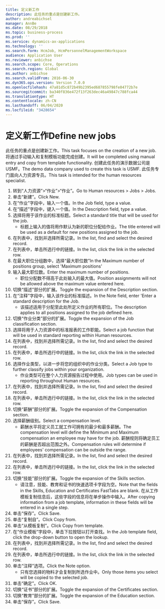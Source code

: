 ```yaml
---
title: 定义新工作
description: 此任务的重点是创建新工作。
author: andreabichsel
manager: AnnBe
ms.date: 08/29/2018
ms.topic: business-process
ms.prod: ''
ms.service: dynamics-ax-applications
ms.technology: ''
ms.search.form: HcmJob, HcmPersonnelManagementWorkspace
audience: Application User
ms.reviewer: anbichse
ms.search.scope: Core, Operations
ms.search.region: Global
ms.author: anbichse
ms.search.validFrom: 2016-06-30
ms.dyn365.ops.version: Version 7.0.0
ms.openlocfilehash: 47a81d5c872b49b2395ed687855798fe04772b7e
ms.sourcegitcommit: ba340f836e472f13f263dec46a49847c788fca44
ms.translationtype: HT
ms.contentlocale: zh-CN
ms.lasthandoff: 06/04/2020
ms.locfileid: "3428654"
---
```

# <a name="define-new-jobs"></a><span data-ttu-id="9bec4-103">定义新工作</span><span class="sxs-lookup"><span data-stu-id="9bec4-103">Define new jobs</span></span>



<span data-ttu-id="9bec4-104">此任务的重点是创建新工作。</span><span class="sxs-lookup"><span data-stu-id="9bec4-104">This task focuses on the creation of a new job.</span></span> <span data-ttu-id="9bec4-105">将通过手动输入和复制模板功能完成创建。</span><span class="sxs-lookup"><span data-stu-id="9bec4-105">It will be completed using manual entry and copy from template functionality.</span></span> <span data-ttu-id="9bec4-106">创建此任务的演示数据公司是 USMF。</span><span class="sxs-lookup"><span data-stu-id="9bec4-106">The demo data company used to create this task is USMF.</span></span> <span data-ttu-id="9bec4-107">此任务专门面向人力资源专员。</span><span class="sxs-lookup"><span data-stu-id="9bec4-107">This task is intended for the human resources specialist.</span></span>

1. <span data-ttu-id="9bec4-108">转到“人力资源”>“作业”>“作业”。</span><span class="sxs-lookup"><span data-stu-id="9bec4-108">Go to Human resources > Jobs > Jobs.</span></span>
2. <span data-ttu-id="9bec4-109">单击“新建”。</span><span class="sxs-lookup"><span data-stu-id="9bec4-109">Click New.</span></span>
3. <span data-ttu-id="9bec4-110">在“作业”字段中，输入一个值。</span><span class="sxs-lookup"><span data-stu-id="9bec4-110">In the Job field, type a value.</span></span>
4. <span data-ttu-id="9bec4-111">在“描述”字段中，键入一个值。</span><span class="sxs-lookup"><span data-stu-id="9bec4-111">In the Description field, type a value.</span></span>
5. <span data-ttu-id="9bec4-112">选择将用于该作业的标准标题。</span><span class="sxs-lookup"><span data-stu-id="9bec4-112">Select a standard title that will be used for the job.</span></span> 
    * <span data-ttu-id="9bec4-113">标题上输入的值将用作默认为新的职位分配给作业。</span><span class="sxs-lookup"><span data-stu-id="9bec4-113">The title entered will be used as a default for new positions assigned to the job.</span></span>  
6. <span data-ttu-id="9bec4-114">在列表中，找到并选择所需记录。</span><span class="sxs-lookup"><span data-stu-id="9bec4-114">In the list, find and select the desired record.</span></span>
7. <span data-ttu-id="9bec4-115">在列表中，单击所选行中的链接。</span><span class="sxs-lookup"><span data-stu-id="9bec4-115">In the list, click the link in the selected row.</span></span>
8. <span data-ttu-id="9bec4-116">在最大职位分组数中，选择“最大职位数”</span><span class="sxs-lookup"><span data-stu-id="9bec4-116">In the Maximum number of positions group, select 'Maximum positions'</span></span>
9. <span data-ttu-id="9bec4-117">输入最大职位数。</span><span class="sxs-lookup"><span data-stu-id="9bec4-117">Enter the maximum number of positions.</span></span> 
    * <span data-ttu-id="9bec4-118">职位分配数不得高于此处输入的最大值。</span><span class="sxs-lookup"><span data-stu-id="9bec4-118">Position assignments will not be allowed above the maximum value entered here.</span></span>  
10. <span data-ttu-id="9bec4-119">切换“描述”部分的扩展。</span><span class="sxs-lookup"><span data-stu-id="9bec4-119">Toggle the expansion of the Description section.</span></span>
11. <span data-ttu-id="9bec4-120">在“注释”字段中，输入该作业的标准描述。</span><span class="sxs-lookup"><span data-stu-id="9bec4-120">In the Note field, enter 'Enter a standard description for the Job.</span></span>
    * <span data-ttu-id="9bec4-121">该描述适用于分配至此处所定义作业的所有职位。</span><span class="sxs-lookup"><span data-stu-id="9bec4-121">The description applies to all positions assigned to the job defined here.</span></span>  
12. <span data-ttu-id="9bec4-122">切换“作业分类”部分的扩展。</span><span class="sxs-lookup"><span data-stu-id="9bec4-122">Toggle the expansion of the Job classification section.</span></span>
13. <span data-ttu-id="9bec4-123">选择将用于人力资源中的标准报表的工作职能。</span><span class="sxs-lookup"><span data-stu-id="9bec4-123">Select a job function that will be used in standard reporting within Human resources.</span></span>
14. <span data-ttu-id="9bec4-124">在列表中，找到并选择所需记录。</span><span class="sxs-lookup"><span data-stu-id="9bec4-124">In the list, find and select the desired record.</span></span>
15. <span data-ttu-id="9bec4-125">在列表中，单击所选行中的链接。</span><span class="sxs-lookup"><span data-stu-id="9bec4-125">In the list, click the link in the selected row.</span></span>
16. <span data-ttu-id="9bec4-126">选择作业类型，以进一步将您的组织中的作业分类。</span><span class="sxs-lookup"><span data-stu-id="9bec4-126">Select a Job type to further classify jobs within your organization.</span></span> 
    * <span data-ttu-id="9bec4-127">作业类型可在整个人力资源报告过程中使用。</span><span class="sxs-lookup"><span data-stu-id="9bec4-127">Job types can be used in reporting throughout Human resources.</span></span>  
17. <span data-ttu-id="9bec4-128">在列表中，找到并选择所需记录。</span><span class="sxs-lookup"><span data-stu-id="9bec4-128">In the list, find and select the desired record.</span></span>
18. <span data-ttu-id="9bec4-129">在列表中，单击所选行中的链接。</span><span class="sxs-lookup"><span data-stu-id="9bec4-129">In the list, click the link in the selected row.</span></span>
19. <span data-ttu-id="9bec4-130">切换“薪酬”部分的扩展。</span><span class="sxs-lookup"><span data-stu-id="9bec4-130">Toggle the expansion of the Compensation section.</span></span>
20. <span data-ttu-id="9bec4-131">选择薪酬级别。</span><span class="sxs-lookup"><span data-stu-id="9bec4-131">Select a compensation level.</span></span>
    * <span data-ttu-id="9bec4-132">薪酬水平将定义员工就工作可拥有的最少和最多薪酬。</span><span class="sxs-lookup"><span data-stu-id="9bec4-132">The compensation level will define the Minimum and Maximum compensation an employee may have for the job.</span></span> <span data-ttu-id="9bec4-133">薪酬规则将确定员工的薪酬是否超出范围之外。</span><span class="sxs-lookup"><span data-stu-id="9bec4-133">Compensation rules will determine if employees' compensation can be outside the range.</span></span>  
21. <span data-ttu-id="9bec4-134">在列表中，找到并选择所需记录。</span><span class="sxs-lookup"><span data-stu-id="9bec4-134">In the list, find and select the desired record.</span></span>
22. <span data-ttu-id="9bec4-135">在列表中，单击所选行中的链接。</span><span class="sxs-lookup"><span data-stu-id="9bec4-135">In the list, click the link in the selected row.</span></span>
23. <span data-ttu-id="9bec4-136">切换“技能”部分的扩展。</span><span class="sxs-lookup"><span data-stu-id="9bec4-136">Toggle the expansion of the Skills section.</span></span>
    * <span data-ttu-id="9bec4-137">请注意，技能、教育和证书的快速选项卡字段为空。</span><span class="sxs-lookup"><span data-stu-id="9bec4-137">Note that the fields in the Skills, Education and Certificates FastTabs are blank.</span></span> <span data-ttu-id="9bec4-138">在从工作模板复制信息后，这些字段的信息将在单步操作中输入。</span><span class="sxs-lookup"><span data-stu-id="9bec4-138">After copying information from a job template, information in these fields will be entered in a single step.</span></span>   
24. <span data-ttu-id="9bec4-139">单击“保存”。</span><span class="sxs-lookup"><span data-stu-id="9bec4-139">Click Save.</span></span>
25. <span data-ttu-id="9bec4-140">单击“复制自”。</span><span class="sxs-lookup"><span data-stu-id="9bec4-140">Click Copy from.</span></span>
26. <span data-ttu-id="9bec4-141">单击“从模板复制”。</span><span class="sxs-lookup"><span data-stu-id="9bec4-141">Click Copy from template.</span></span>
27. <span data-ttu-id="9bec4-142">在“作业模板”字段中，单击下拉按钮以打开查找。</span><span class="sxs-lookup"><span data-stu-id="9bec4-142">In the Job template field, click the drop-down button to open the lookup.</span></span>
28. <span data-ttu-id="9bec4-143">在列表中，找到并选择所需记录。</span><span class="sxs-lookup"><span data-stu-id="9bec4-143">In the list, find and select the desired record.</span></span>
29. <span data-ttu-id="9bec4-144">在列表中，单击所选行中的链接。</span><span class="sxs-lookup"><span data-stu-id="9bec4-144">In the list, click the link in the selected row.</span></span>
30. <span data-ttu-id="9bec4-145">单击“注释”选项。</span><span class="sxs-lookup"><span data-stu-id="9bec4-145">Click the Note option.</span></span>
    * <span data-ttu-id="9bec4-146">只有您选择的物料才会复制到所选作业中。</span><span class="sxs-lookup"><span data-stu-id="9bec4-146">Only those items you select will be copied to the selected job.</span></span>    
31. <span data-ttu-id="9bec4-147">单击“确定”。</span><span class="sxs-lookup"><span data-stu-id="9bec4-147">Click OK.</span></span>
32. <span data-ttu-id="9bec4-148">切换“证书”部分的扩展。</span><span class="sxs-lookup"><span data-stu-id="9bec4-148">Toggle the expansion of the Certificates section.</span></span>
33. <span data-ttu-id="9bec4-149">切换“教育”部分的扩展。</span><span class="sxs-lookup"><span data-stu-id="9bec4-149">Toggle the expansion of the Education section.</span></span>
34. <span data-ttu-id="9bec4-150">单击“保存”。</span><span class="sxs-lookup"><span data-stu-id="9bec4-150">Click Save.</span></span>

